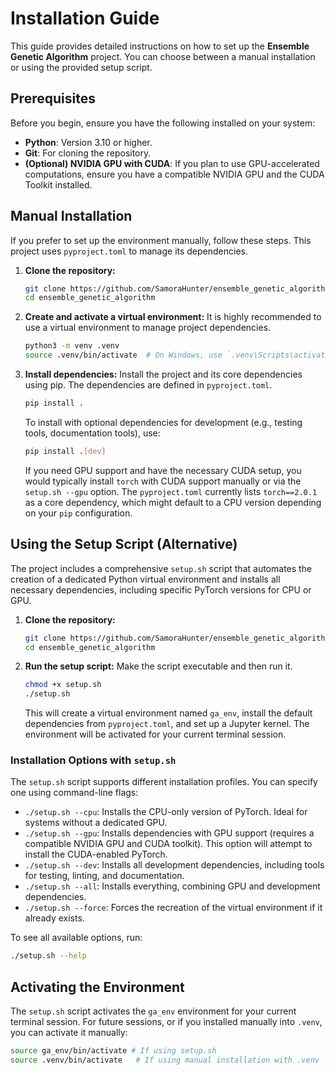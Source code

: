 # Installation Guide

This guide provides detailed instructions on how to set up the **Ensemble Genetic Algorithm** project. You can choose between a manual installation or using the provided setup script.

## Prerequisites

Before you begin, ensure you have the following installed on your system:

-   **Python**: Version 3.10 or higher.
-   **Git**: For cloning the repository.
-   **(Optional) NVIDIA GPU with CUDA**: If you plan to use GPU-accelerated computations, ensure you have a compatible NVIDIA GPU and the CUDA Toolkit installed.

## Manual Installation

If you prefer to set up the environment manually, follow these steps. This project uses `pyproject.toml` to manage its dependencies.

1.  **Clone the repository:**
    ```bash
    git clone https://github.com/SamoraHunter/ensemble_genetic_algorithm.git
    cd ensemble_genetic_algorithm
    ```

2.  **Create and activate a virtual environment:**
    It is highly recommended to use a virtual environment to manage project dependencies.
    ```bash
    python3 -m venv .venv
    source .venv/bin/activate  # On Windows, use `.venv\Scripts\activate`
    ```

3.  **Install dependencies:**
    Install the project and its core dependencies using pip. The dependencies are defined in `pyproject.toml`.
    ```bash
    pip install .
    ```
    To install with optional dependencies for development (e.g., testing tools, documentation tools), use:
    ```bash
    pip install .[dev]
    ```
    If you need GPU support and have the necessary CUDA setup, you would typically install `torch` with CUDA support manually or via the `setup.sh --gpu` option. The `pyproject.toml` currently lists `torch==2.0.1` as a core dependency, which might default to a CPU version depending on your `pip` configuration.

## Using the Setup Script (Alternative)

The project includes a comprehensive `setup.sh` script that automates the creation of a dedicated Python virtual environment and installs all necessary dependencies, including specific PyTorch versions for CPU or GPU.

1.  **Clone the repository:**
    ```bash
    git clone https://github.com/SamoraHunter/ensemble_genetic_algorithm.git
    cd ensemble_genetic_algorithm
    ```

2.  **Run the setup script:**
    Make the script executable and then run it.
    ```bash
    chmod +x setup.sh
    ./setup.sh
    ```
    This will create a virtual environment named `ga_env`, install the default dependencies from `pyproject.toml`, and set up a Jupyter kernel. The environment will be activated for your current terminal session.

### Installation Options with `setup.sh`

The `setup.sh` script supports different installation profiles. You can specify one using command-line flags:

-   `./setup.sh --cpu`: Installs the CPU-only version of PyTorch. Ideal for systems without a dedicated GPU.
-   `./setup.sh --gpu`: Installs dependencies with GPU support (requires a compatible NVIDIA GPU and CUDA toolkit). This option will attempt to install the CUDA-enabled PyTorch.
-   `./setup.sh --dev`: Installs all development dependencies, including tools for testing, linting, and documentation.
-   `./setup.sh --all`: Installs everything, combining GPU and development dependencies.
-   `./setup.sh --force`: Forces the recreation of the virtual environment if it already exists.

To see all available options, run:
```bash
./setup.sh --help
```

## Activating the Environment

The `setup.sh` script activates the `ga_env` environment for your current terminal session. For future sessions, or if you installed manually into `.venv`, you can activate it manually:

```bash
source ga_env/bin/activate # If using setup.sh
source .venv/bin/activate   # If using manual installation with .venv
```